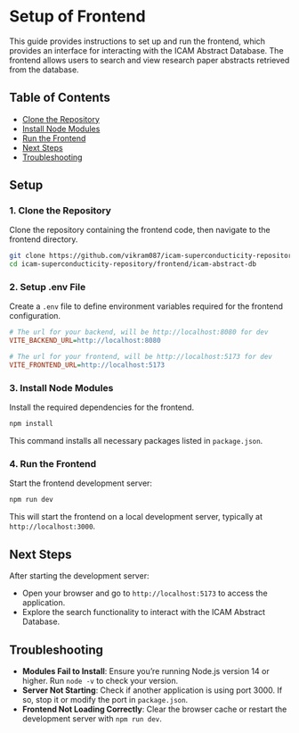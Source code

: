# Setup of Frontend

This guide provides instructions to set up and run the frontend, which provides an interface for interacting with the ICAM Abstract Database. The frontend allows users to search and view research paper abstracts retrieved from the database.

## Table of Contents
- [Clone the Repository](#1-clone-the-repository)
- [Install Node Modules](#2-install-node-modules)
- [Run the Frontend](#3-run-the-frontend)
- [Next Steps](#next-steps)
- [Troubleshooting](#troubleshooting)

## Setup

### 1. Clone the Repository

Clone the repository containing the frontend code, then navigate to the frontend directory.

   ```bash
   git clone https://github.com/vikram087/icam-superconducticity-repository.git
   cd icam-superconducticity-repository/frontend/icam-abstract-db
   ```

### 2. Setup .env File

Create a `.env` file to define environment variables required for the frontend configuration.

   ```ini
   # The url for your backend, will be http://localhost:8080 for dev
   VITE_BACKEND_URL=http://localhost:8080

   # The url for your frontend, will be http://localhost:5173 for dev
   VITE_FRONTEND_URL=http://localhost:5173
   ```

### 3. Install Node Modules

Install the required dependencies for the frontend.

   ```bash
   npm install
   ```

   This command installs all necessary packages listed in `package.json`.

### 4. Run the Frontend

Start the frontend development server:

   ```bash
   npm run dev
   ```

   This will start the frontend on a local development server, typically at `http://localhost:3000`.

## Next Steps

After starting the development server:
- Open your browser and go to `http://localhost:5173` to access the application.
- Explore the search functionality to interact with the ICAM Abstract Database.

## Troubleshooting

- **Modules Fail to Install**: Ensure you’re running Node.js version 14 or higher. Run `node -v` to check your version.
- **Server Not Starting**: Check if another application is using port 3000. If so, stop it or modify the port in `package.json`.
- **Frontend Not Loading Correctly**: Clear the browser cache or restart the development server with `npm run dev`.
